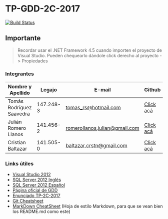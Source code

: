 # TP-GDD-2C-2017
[![Build Status](https://travis-ci.com/TomasRS/tp-gdd-2c-2017.svg?token=x8i3wwaW3bUTi6cU8yZK&branch=master)](https://travis-ci.com/TomasRS/tp-gdd-2c-2017)
## Importante
> Recordar usar el .NET Framework 4.5 cuando importen el proyecto de Visual Studio. Pueden chequearlo dándole click derecho al proyecto -> Propiedades

### Integrantes
Nombre y Apellido | Legajo | E-mail | Github | Líder
----------------- |------- | ------ | ------ | -----
Tomás Rodríguez Saavedra | 147.248-3 | tomas_rs@hotmail.com | [Click acá](https://github.com/TomasRS) | ✔
Julián Romero Llanos | 141.456-2 | romerollanos.julian@gmail.com | [Click acá](https://github.com/RomeroLlanosJulian) | ✖
Cristian Baltazar | 141.505-0 | baltazar.crstn@gmail.com | [Click acá](https://github.com/cbaltazar) | ✖

### Links útiles
* [Visual Studio 2012](https://groups.google.com/forum/#!topic/gestiondedatos/JtVeli37uQM)
* [SQL Server 2012 Inglés](https://www.microsoft.com/en-US/download/details.aspx?id=29062)
* [SQL Server 2012 Español](https://www.microsoft.com/es-ES/download/details.aspx?id=29062)
* [Página oficial de GDD](https://sites.google.com/site/gestiondedatosutn/home)
* [Enunciado TP-2C-2017](https://drive.google.com/file/d/0B_t8j3nOHeJcbXFQdVhfN1FyX1E/view)
* [Git Cheatsheet](https://drive.google.com/file/d/0B_k1QNSnaW5UcTFTTlFoY3h5NWM/view?usp=sharing)
* [MarkDown CheatSheet](https://guides.github.com/pdfs/markdown-cheatsheet-online.pdf) (Hoja de estilo Markdown, para que se vean bien los README.md como este)
